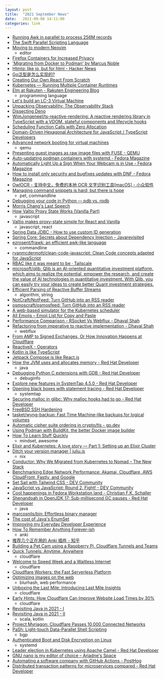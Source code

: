 ```yaml
---
layout: post
title:  "2021 September News"
date:   2021-09-08 14:11:00
categories: link
---
```

- [Running Awk in parallel to process 256M records](https://ketancmaheshwari.github.io/posts/2020/05/24/SMC18-Data-Challenge-4.html)
- [The Swift Parallel Scripting Language](http://swift-lang.org/main/index.php)
- [Moving to modern Neovim](https://toroid.org/modern-neovim)
  - editor
- [Firefox Containers for Increased Privacy](https://www.thechiefmeat.com/guides/containers.html)
- ['Migrating from Docker to Podman' by Marcus Noble](https://marcusnoble.co.uk/2021-09-01-migrating-from-docker-to-podman/)
- [Htmlq: like jq, but for html - Hacker News](https://news.ycombinator.com/item?id=28441880)
- [ Go泛型是怎么实现的?](https://colobu.com/2021/08/30/how-is-go-generic-implemented/)
- [Creating Our Own React From Scratch](https://itnext.io/creating-our-own-react-from-scratch-82dd6356676d)
- [Kubernetes — Running Multiple Container Runtimes](https://itnext.io/kubernetes-running-multiple-container-runtimes-65220b4f9ef4)
- [Elm at Rakuten - Rakuten Engineering Blog](https://engineering.rakuten.today/post/elm-at-rakuten/#index)
  - programming language
- [Let's build an LC-3 Virtual Machine](https://www.rodrigoaraujo.me/posts/lets-build-an-lc-3-virtual-machine/)
- [Unpacking Observability: The Observability Stack](https://adri-v.medium.com/unpacking-observability-the-observability-stack-93d4733e2a72)
- [Dissecting Deno](https://fettblog.eu/dissecting-deno/)
- [WimJongeneel/ts-reactive-rendering: A reactive rendering library in TypeScript with a VDOM, stateful components and lifecycle hooks](https://github.com/WimJongeneel/ts-reactive-rendering)
- [Scheduling Function Calls with Zero Allocation](https://golang.design/research/zero-alloc-call-sched/)
- [Domain-Driven Hexagonal Architecture for JavaScript / TypeScript Developers](https://javascript.plainenglish.io/domain-driven-hexagon-architecture-568d67ae4dd5)
- [Advanced network booting for virtual machines](https://www.kraxel.org/blog/2021/09/vm-network-boot/)
  - qemu
- [Presenting guest images as raw image files with FUSE - QEMU](https://www.qemu.org/2021/08/22/fuse-blkexport/)
- [Auto-updating podman containers with systemd - Fedora Magazine](https://fedoramagazine.org/auto-updating-podman-containers-with-systemd/)
- [Automatically Light Up a Sign When Your Webcam is in Use - Fedora Magazine](https://fedoramagazine.org/automatically-light-up-a-sign-when-your-webcam-is-in-use/)
- [How to install only security and bugfixes updates with DNF - Fedora Magazine](https://fedoramagazine.org/how-to-install-only-security-and-bugfixes-updates-with-dnf/)
- [OwlOCR - 支持中文，免费的本地 OCR 文字识别工具[macOS] - 小众软件](https://www.appinn.com/owlocr-for-macos/)
- [Managing command snippets is hard; but there is hope](https://itnext.io/managing-command-snippets-is-hard-but-there-is-hope-dc6f046759bc)
  - pet, commandline
- [Debugging your code in Python — pdb vs. rpdb](https://itnext.io/debugging-your-code-in-python-pdb-vs-rpdb-e7bb918a8ac3)
- [Morris Chang's Last Speech](https://interconnected.blog/morris-changs-last-speech/)
- [How Valtio Proxy State Works (Vanilla Part)](https://itnext.io/how-valtio-proxy-state-works-vanilla-part-585ee38bd080)
  - javascript
- [Valtio makes proxy-state simple for React and Vanilla](https://github.com/pmndrs/valtio)
  - javascript, react
- [Spring Data JDBC - How to use custom ID generation](https://spring.io/blog/2021/09/09/spring-data-jdbc-how-to-use-custom-id-generation)
- [Spring Core: Secrets about Dependency Injection - Javarevisited](https://medium.com/javarevisited/spring-core-all-you-need-to-know-about-dependency-injection-2048d80340af)
- [ezrosent/frawk: an efficient awk-like language](https://github.com/ezrosent/frawk)
  - commandline
- [ryanmcdermott/clean-code-javascript: Clean Code concepts adapted for JavaScript](https://github.com/ryanmcdermott/clean-code-javascript#solid)
- [RBAC like it was meant to be · Tailscale](https://tailscale.com/blog/rbac-like-it-was-meant-to-be/)
- [microsoft/qlib: Qlib is an AI-oriented quantitative investment platform, which aims to realize the potential, empower the research, and create the value of AI technologies in quantitative investment. With Qlib, you can easily try your ideas to create better Quant investment strategies.](https://github.com/microsoft/qlib)
- [Efficient Parsing of Reactive Buffer Streams](https://spring.io/blog/2021/09/14/efficient-parsing-of-reactive-buffer-streams)
  - algorithm, string
- [NotCraft/NotFeed: Turn GitHub into an RSS reader](https://github.com/NotCraft/NotFeed)
- [osmoscraft/osmosfeed: Turn GitHub into an RSS reader](https://github.com/osmoscraft/osmosfeed)
- [A web-based simulator for the Kubernetes scheduler](https://golangexample.com/a-web-based-simulator-for-the-kubernetes-scheduler/)
- [All Emojis – Emoji List for Copy and Paste](https://www.freecodecamp.org/news/all-emojis-emoji-list-for-copy-and-paste/)
- [Performance Comparison - RSocket Vs Webflux - Dhaval Shah](https://www.dhaval-shah.com/performance-comparison-rsocket-webflux/)
- [Refactoring from imperative to reactive implementation - Dhaval Shah](https://www.dhaval-shah.com/refactoring-from-imperative-to-reactive-implementation/)
  - webflux
- [From AMP to Signed Exchanges, Or How Innovation Happens at Cloudflare](https://blog.cloudflare.com/from-amp-to-signed-exchanges-or-how-innovation-happens-at-cloudflare/)
- [ReactiveX - Operators](http://reactivex.io/documentation/operators.html?spm=ata.21736010.0.0.13e187cefLbD6N)
- [Kotlin is like TypeScript](https://linux-china.github.io/kotlin-is-like-typescript.html?spm=ata.21736010.0.0.5d8d6740swRJ3Z)
- [Jetpack Compose is like React.js](https://linux-china.github.io/jetpack-compose-is-like-reactjs.html?spm=ata.21736010.0.0.5d8d6740swRJ3Z)
- [How the JVM uses and allocates memory - Red Hat Developer](https://developers.redhat.com/articles/2021/09/09/how-jvm-uses-and-allocates-memory#how_to_check_the_thread_stack_size)
  - java
- [Debugging Python C extensions with GDB - Red Hat Developer](https://developers.redhat.com/articles/2021/09/08/debugging-python-c-extensions-gdb#red_hat_contributions_to_the_python_debug_build)
  - debuginfo
- [Explore new features in SystemTap 4.5.0 - Red Hat Developer](https://developers.redhat.com/articles/2021/08/16/explore-new-features-systemtap-450#bpf_back_end_improvements)
- [Opening black boxes with statement tracing - Red Hat Developer](https://developers.redhat.com/articles/2021/08/04/opening-black-boxes-statement-tracing#statement_tracing_with_systemtap)
  - systemtap
- [Securing malloc in glibc: Why malloc hooks had to go - Red Hat Developer](https://developers.redhat.com/articles/2021/08/25/securing-malloc-glibc-why-malloc-hooks-had-go)
- [FreeBSD SSH Hardening](https://gist.github.com/koobs/e01cf8869484a095605404cd0051eb11)
- [tasket/wyng-backup: Fast Time Machine-like backups for logical volumes](https://github.com/tasket/wyng-backup)
- [Automatic cipher suite ordering in crypto/tls - go.dev](https://go.dev/blog/tls-cipher-suites)
- [Using Podman with BuildKit, the better Docker image builder](https://pythonspeed.com/articles/podman-buildkit/)
- [How To Learn Stuff Quickly](https://www.joshwcomeau.com/blog/how-to-learn-stuff-quickly/)
  - mindset, awesome
- [Elixir and Kubernetes: A love story — Part 1: Setting up an Elixir Cluster](https://itnext.io/elixir-and-kubernetes-a-love-story-721cc6a5c7d5)
- [Ditch your version manager | juliu.is](https://juliu.is/ditch-your-version-manager/)
  - nix
- [Conductor: Why We Migrated from Kubernetes to Nomad – The New Stack](https://thenewstack.io/conductor-why-we-migrated-from-kubernetes-to-nomad/)
- [Benchmarking Edge Network Performance: Akamai, Cloudflare, AWS CloudFront, Fastly, and Google](https://blog.cloudflare.com/benchmarking-edge-network-performance/)
- [Set Sail with Tailwind CSS - DEV Community](https://dev.to/giantmachines/set-sail-with-tailwind-css-4o06)
- [JavaScript vs JavaScript: Round 2. Fight! - DEV Community](https://dev.to/this-is-learning/javascript-vs-javascript-round-2-fight-2m44)
- [Cool happenings in Fedora Workstation land - Christian F.K. Schaller](https://blogs.gnome.org/uraeus/2021/09/16/cool-happenings-in-fedora-workstation-land/)
- [Shenandoah in OpenJDK 17: Sub-millisecond GC pauses - Red Hat Developer](https://developers.redhat.com/articles/2021/09/16/shenandoah-openjdk-17-sub-millisecond-gc-pauses#)
  - java
- [marcosnils/bin: Effortless binary manager](https://github.com/marcosnils/bin)
- [The cost of Java's EnumSet](https://nullprogram.com/blog/2021/04/23/)
- [Improving my Everyday Developer Experience](https://blog.cctechwiz.com/improving-my-everyday-developer-experience)
- [How To Remember Anything Forever-ish](https://ncase.me/remember/)
  - anki
- [推荐几个正在用的 Anki 插件 - 知乎](https://zhuanlan.zhihu.com/p/120382581)
- [Building a Pet Cam using a Raspberry Pi, Cloudflare Tunnels and Teams](https://blog.cloudflare.com/building-a-pet-cam-using-a-raspberry-pi-cloudflare-tunnels-and-teams/)
- [Quick Tunnels: Anytime, Anywhere](https://blog.cloudflare.com/quick-tunnels-anytime-anywhere/)
  - cloudflare
- [Welcome to Speed Week and a Waitless Internet](https://blog.cloudflare.com/fastest-internet/)
  - cloudflare
- [Cloudflare Workers: the Fast Serverless Platform](https://blog.cloudflare.com/cloudflare-workers-the-fast-serverless-platform/)
- [Optimizing images on the web](https://blog.cloudflare.com/optimizing-images/)
  - blurhash, web performance
- [Unboxing the Last Mile: Introducing Last Mile Insights](https://blog.cloudflare.com/last-mile-insights/)
  - cloudflare
- [Early Hints: How Cloudflare Can Improve Website Load Times by 30%](https://blog.cloudflare.com/early-hints/)
  - cloudflare
- [Revisiting Java in 2021 - I](https://www.avanwyk.com/revisiting-java-in-2021-i/)
- [Revisiting Java in 2021 - II](https://www.avanwyk.com/revisiting-java-in-2021-ii/)
  - scala, kotlin
- [Project Myriagon: Cloudflare Passes 10,000 Connected Networks](https://blog.cloudflare.com/10000-networks-and-beyond/)
- [PaSh: Light-touch Data-Parallel Shell Scripting](https://binpa.sh/)
  - bgp
- [Authenticated Boot and Disk Encryption on Linux](http://0pointer.net/blog/authenticated-boot-and-disk-encryption-on-linux.html)
  - systemd
- [Leader election in Kubernetes using Apache Camel - Red Hat Developer](https://developers.redhat.com/articles/2021/09/23/leader-election-kubernetes-using-apache-camel#leadership_elections_in_openshift)
- [GNU nano is my editor of choice – Ariadne's Space](https://ariadne.space/2021/08/13/gnu-nano-is-my-editor-of-choice/)
- [Automating a software company with GitHub Actions - PostHog](https://posthog.com/blog/automating-a-software-company-with-github-actions)
- [Distributed transaction patterns for microservices compared - Red Hat Developer](https://developers.redhat.com/articles/2021/09/21/distributed-transaction-patterns-microservices-compared#how_to_choose_a_distributed_transactions_strategy)
